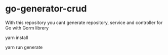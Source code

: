 # go-generator-crud

With this repository you cant generate repository, service and controller for Go with Gorm librery

yarn install

yarn run generate
